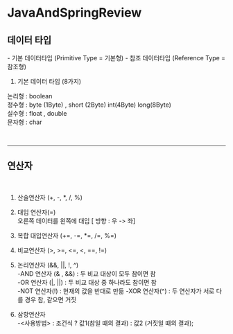 # JavaAndSpringReview

<h2>데이터 타입</h2>
 - 기본 데이터타입 (Primitive Type = 기본형)
 - 참조 데이터타입 (Reference Type = 참조형)

1. 기본 데이터 타입 (8가지)

논리형 : boolean<br>
정수형 : byte (1Byte) , short (2Byte) int(4Byte) long(8Byte)<br>
실수형 : float , double<br>
문자형 : char <br>

<br>

<hr>
<h2>연산자</h2><br>

1. 산술연산자 (+, -, *, /, %)<br>

2. 대입 연산자(=)<br>
 오른쪽 데이터를 왼쪽에 대입 [ 방향 : 우 -> 좌]
3. 복합 대입연산자 (+=, -=, *=, /=, %=)
4. 비교연산자 (>, >=, <=, <, ==, !=)
5. 논리연산자 (&&, ||, !, ^)<br>
 -AND 연산자 (& , &&) : 두 비교 대상이 모두 참이면 참<br>
 -OR 연산자 (|, ||) : 두 비교 대상 중 하나라도 참이면 참<br>
 -NOT 연산자(!) : 현재의 값을 반대로 만듦
 -XOR 연산자(^) : 두 연산자가 서로 다를 경우 참, 같으면 거짓
6. 삼항연산자 <br>
 -<사용방법> : 조건식 ? 값1(참일 떄의 결과) : 값2 (거짓일 떄의 결과);